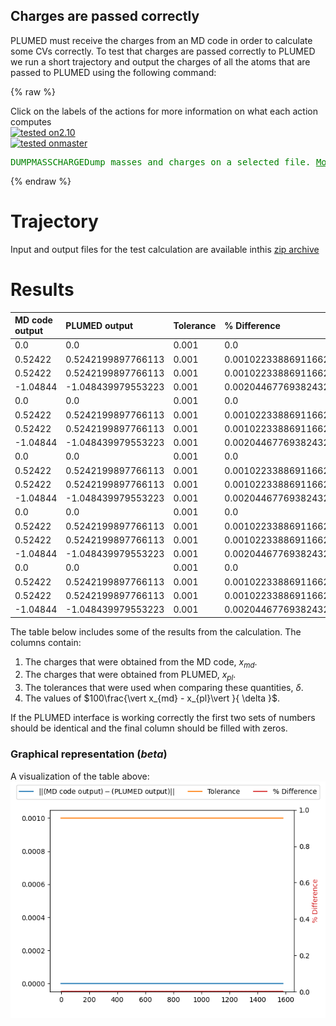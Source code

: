 Charges are passed correctly
---------------------------

PLUMED must receive the charges from an MD code in order to calculate some CVs correctly.
To test that charges are passed correctly to PLUMED we run a short trajectory and output the charges of all the atoms that 
are passed to PLUMED using the following command: 

{% raw %}
<div class="plumedInputContainer">
<div class="plumedpreheader">
<div class="headerInfo" id="value_details_working1.dat"> Click on the labels of the actions for more information on what each action computes </div>
<div class="containerBadge">
<div class="headerBadge"><a href="working1.dat.plumed.stderr"><img src="https://img.shields.io/badge/2.10-passing-green.svg" alt="tested on2.10" /></a></div>
<div class="headerBadge"><a href="working1.dat.plumed_master.stderr"><img src="https://img.shields.io/badge/master-passing-green.svg" alt="tested onmaster" /></a></div>
</div>
</div>
<pre class="plumedlisting">
<span class="plumedtooltip" style="color:green">DUMPMASSCHARGE<span class="right">Dump masses and charges on a selected file. <a href="https://www.plumed.org/doc-master/user-doc/html/DUMPMASSCHARGE" style="color:green">More details</a><i></i></span></span> <span class="plumedtooltip">FILE<span class="right">file on which to output charges and masses<i></i></span></span>=mq_plumed
</pre></div>

 {% endraw %} 

# Trajectory

Input and output files for the test calculation are available inthis [zip archive](basic_master.zip)

# Results

| MD code output | PLUMED output | Tolerance | % Difference | 
|:-------------|:--------------|:--------------|:--------------| 
| 0.0 | 0.0 | 0.001 | 0.0 |
| 0.52422 | 0.5242199897766113 | 0.001 | 0.0010223388691166235 |
| 0.52422 | 0.5242199897766113 | 0.001 | 0.0010223388691166235 |
| -1.04844 | -1.048439979553223 | 0.001 | 0.002044677693824326 |
| 0.0 | 0.0 | 0.001 | 0.0 |
| 0.52422 | 0.5242199897766113 | 0.001 | 0.0010223388691166235 |
| 0.52422 | 0.5242199897766113 | 0.001 | 0.0010223388691166235 |
| -1.04844 | -1.048439979553223 | 0.001 | 0.002044677693824326 |
| 0.0 | 0.0 | 0.001 | 0.0 |
| 0.52422 | 0.5242199897766113 | 0.001 | 0.0010223388691166235 |
| 0.52422 | 0.5242199897766113 | 0.001 | 0.0010223388691166235 |
| -1.04844 | -1.048439979553223 | 0.001 | 0.002044677693824326 |
| 0.0 | 0.0 | 0.001 | 0.0 |
| 0.52422 | 0.5242199897766113 | 0.001 | 0.0010223388691166235 |
| 0.52422 | 0.5242199897766113 | 0.001 | 0.0010223388691166235 |
| -1.04844 | -1.048439979553223 | 0.001 | 0.002044677693824326 |
| 0.0 | 0.0 | 0.001 | 0.0 |
| 0.52422 | 0.5242199897766113 | 0.001 | 0.0010223388691166235 |
| 0.52422 | 0.5242199897766113 | 0.001 | 0.0010223388691166235 |
| -1.04844 | -1.048439979553223 | 0.001 | 0.002044677693824326 |


The table below includes some of the results from the calculation.  The columns contain:

1. The charges that were obtained from the MD code, $x_{md}$.
2. The charges that were obtained from PLUMED, $x_{pl}$.
3. The tolerances that were used when comparing these quantities, $\delta$.
4. The values of $100\frac{\vert x_{md} - x_{pl}\vert }{ \delta }$.

If the PLUMED interface is working correctly the first two sets of numbers should be identical and the final column should be filled with zeros.


### Graphical representation (_beta_)
A visualization of the table above:  
![charge_master](./charge_master.png)
